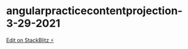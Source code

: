 # angularpracticecontentprojection-3-29-2021

[Edit on StackBlitz ⚡️](https://stackblitz.com/edit/angularpracticecontentprojection-3-29-2021)
